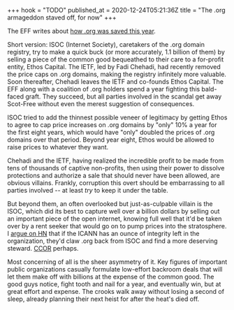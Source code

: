 +++
hook = "TODO"
published_at = 2020-12-24T05:21:36Z
title = "The .org armageddon staved off, for now"
+++

The EFF writes about [how .org was saved this year](https://www.eff.org/deeplinks/2020/12/how-we-saved-org-2020-review).

Short version: ISOC (Internet Society), caretakers of the .org domain registry, try to make a quick buck (or more accurately, 1.1 billion of them) by selling a piece of the common good bequeathed to their care to a for-profit entity, Ethos Capital. The IETF, led by Fadi Chehadi, had recently removed the price caps on .org domains, making the registry infinitely more valuable. Soon thereafter, Chehadi leaves the IETF and co-founds Ethos Capital. The EFF along with a coalition of .org holders spend a year fighting this bald-faced graft. They succeed, but all parties involved in the scandal get away Scot-Free without even the merest suggestion of consequences.

ISOC tried to add the thinnest possible veneer of legitimacy by getting Ethos to agree to cap price increases on .org domains by "only" 10% a year for the first eight years, which would have "only" doubled the prices of .org domains over that period. Beyond year eight, Ethos would be allowed to raise prices to whatever they want.

Chehadi and the IETF, having realized the incredible profit to be made from tens of thousands of captive non-profits, then using their power to dissolve protections and authorize a sale that should never have been allowed, are obvious villains. Frankly, corruption this overt should be embarrassing to all parties involved -- at least _try_ to keep it under the table.

But beyond them, an often overlooked but just-as-culpable villain is the ISOC, which did its best to capture well over a billion dollars by selling out an important piece of the open internet, knowing full well that it'd be taken over by a rent seeker that would go on to pump prices into the stratosphere. I [argue on HN](https://news.ycombinator.com/item?id=25521836) that if the ICANN has an ounce of integrity left in the organization, they'd claw .org back from ISOC and find a more deserving steward. [CCOR](https://www.ccor.org/) perhaps.

Most concerning of all is the sheer asymmetry of it. Key figures of important public organizations casually formulate low-effort backroom deals that will let them make off with billions at the expense of the common good. The good guys notice, fight tooth and nail for a year, and eventually win, but at great effort and expense. The crooks walk away without losing a second of sleep, already planning their next heist for after the heat's died off.

